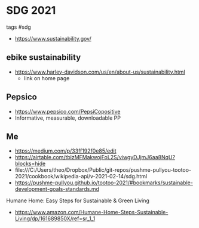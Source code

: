 # SDG 2021

tags #sdg


* https://www.sustainability.gov/


## ebike sustainability

* https://www.harley-davidson.com/us/en/about-us/sustainability.html
  * link on home page


## Pepsico

* https://www.pepsico.com/PepsiCopositive
* Informative, measurable, downloadable PP


## Me

* https://medium.com/p/33ff192f0e85/edit
* https://airtable.com/tblzMFMakwojFoL2S/viwgyDJjmJ6aa8NqU?blocks=hide
* file:///C:/Users/theo/Dropbox/Public/git-repos/pushme-pullyou-tootoo-2021/cookbook/wikipedia-api/v-2021-02-14/sdg.html
* https://pushme-pullyou.github.io/tootoo-2021/#bookmarks/sustainable-development-goals-standards.md

Humane Home: Easy Steps for Sustainable & Green Living
* https://www.amazon.com/Humane-Home-Steps-Sustainable-Living/dp/161689850X/ref=sr_1_1